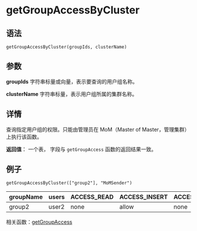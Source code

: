 # getGroupAccessByCluster

## 语法

`getGroupAccessByCluster(groupIds, clusterName)`

## 参数

**groupIds** 字符串标量或向量，表示要查询的用户组名称。

**clusterName** 字符串标量，表示用户组所属的集群名称。

## 详情

查询指定用户组的权限。只能由管理员在 MoM（Master of Master，管理集群）上执行该函数。

**返回值**： 一个表， 字段与 `getGroupAccess` 函数的返回结果一致。

## 例子

```
getGroupAccessByCluster(["group2"], "MoMSender")
```

| groupName | users | ACCESS\_READ | ACCESS\_INSERT | ACCESS\_UPDATE | ACCESS\_DELETE | VIEW\_EXEC | SCRIPT\_EXEC | TEST\_EXEC | DBOBJ\_CREATE | ... |
| --- | --- | --- | --- | --- | --- | --- | --- | --- | --- | --- |
| group2 | user2 | none | allow | none | none | none | none | none | none | ... |

相关函数：[getGroupAccess](getGroupAccess.html)

